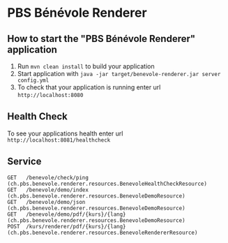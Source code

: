 # PBS Bénévole Renderer

How to start the "PBS Bénévole Renderer" application
---

1. Run `mvn clean install` to build your application
1. Start application with `java -jar target/benevole-renderer.jar server config.yml`
1. To check that your application is running enter url `http://localhost:8080`

Health Check
---

To see your applications health enter url `http://localhost:8081/healthcheck`

Service 
---
    GET   /benevole/check/ping (ch.pbs.benevole.renderer.resources.BenevoleHealthCheckResource)
    GET   /benevole/demo/index (ch.pbs.benevole.renderer.resources.BenevoleDemoResource)
    GET   /benevole/demo/json (ch.pbs.benevole.renderer.resources.BenevoleDemoResource)
    GET   /benevole/demo/pdf/{kurs}/{lang} (ch.pbs.benevole.renderer.resources.BenevoleDemoResource)
    POST  /kurs/renderer/pdf/{kurs}/{lang} (ch.pbs.benevole.renderer.resources.BenevoleRendererResource)
